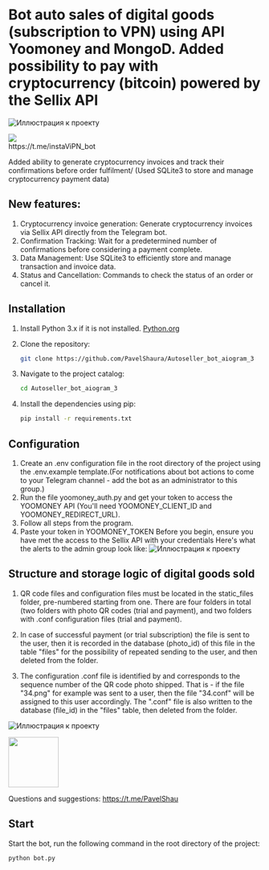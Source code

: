 # Bot auto sales of digital goods (subscription to VPN) using API Yoomoney and MongoD. Added possibility to pay with cryptocurrency (bitcoin) powered by the Sellix API

![Иллюстрация к проекту](https://github.com/PavelShaura/Autoseller_bot_aiogram_3/blob/master/img/insta_vpn_screen.png)
<div id="header">
  <img src="https://github.com/PavelShaura/Autoseller_bot_aiogram_3/blob/master/img/bot_sample_gif.gif"/>
</div>
https://t.me/instaViPN_bot

Added ability to generate cryptocurrency invoices and track their confirmations before order fulfilment/
(Used SQLite3 to store and manage cryptocurrency payment data)
## New features:
1. Cryptocurrency invoice generation: Generate cryptocurrency invoices via Sellix API directly from the Telegram bot.
2. Confirmation Tracking: Wait for a predetermined number of confirmations before considering a payment complete.
3. Data Management: Use SQLite3 to efficiently store and manage transaction and invoice data.
4. Status and Cancellation: Commands to check the status of an order or cancel it.

## Installation
1. Install Python 3.x if it is not installed. [Python.org](https://www.python.org/downloads/)

2. Clone the repository:

   ```bash
   git clone https://github.com/PavelShaura/Autoseller_bot_aiogram_3
   
3. Navigate to the project catalog:

   ```bash
   cd Autoseller_bot_aiogram_3
   
4. Install the dependencies using pip:

   ```bash
   pip install -r requirements.txt
   
## Configuration

1. Create an .env configuration file in the root directory of the project using the .env.example template.(For notifications about bot actions to come to your Telegram channel - add the bot as an administrator to this group.)
2. Run the file yoomoney_auth.py and get your token to access the YOOMONEY API (You'll need YOOMONEY_CLIENT_ID and YOOMONEY_REDIRECT_URL). 
3. Follow all steps from the program.
4. Paste your token in YOOMONEY_TOKEN
Before you begin, ensure you have met the access to the Sellix API with your credentials 
Here's what the alerts to the admin group look like:
![Иллюстрация к проекту](https://github.com/PavelShaura/Autoseller_bot_aiogram_3/blob/master/img/group_sample.png)

## Structure and storage logic of digital goods sold

1. QR code files and configuration files must be located in the static_files folder, pre-numbered starting from one. 
There are four folders in total (two folders with photo QR codes (trial and payment), and two folders with .conf configuration files (trial and payment).

2. In case of successful payment (or trial subscription) the file is sent to the user, then it is recorded in the database (photo_id) of this file in the table "files" for the possibility of repeated sending to the user, and then deleted from the folder.

3. The configuration .conf file is identified by and corresponds to the sequence number of the QR code photo shipped. That is - if the file "34.png" for example was sent to a user, then the file "34.conf" will be assigned to this user accordingly.
The ".conf" file is also written to the database (file_id) in the "files" table, then deleted from the folder.

![Иллюстрация к проекту](https://github.com/PavelShaura/Autoseller_bot_aiogram_3/blob/master/img/static_file_template.png)


<div id="header">
  <img src="https://media.giphy.com/media/3b6rWgdpjf0jrvvvZ6/giphy.gif" width="100"/>
</div>

Questions and suggestions: https://t.me/PavelShau

## Start

Start the bot, run the following command in the root directory of the project:

   ```bash 
   python bot.py
